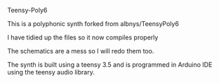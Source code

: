 Teensy-Poly6

This is a polyphonic synth forked from albnys/TeensyPoly6

I have tidied up the files so it now compiles properly

The schematics are a mess so I will redo them too.

The synth is built using a teensy 3.5 and is programmed in Arduino IDE using the teensy audio library.
